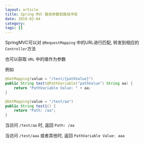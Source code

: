 ```yaml
---
layout: article  
title: Spring MVC 路径参数和路径冲突  
date: 2019-02-04  
category:  
tags: []  
---
```


SpringMVC可以对 `@RequestMapping` 中的URL进行匹配, 转发到相应的`Controller`方法

也可以获取 `URL` 中的值作为参数

例如

```java
@GetMapping(value = "/test/{pathValue}")
public String test(@PathVariable("pathValue") String aa) {
    return "PathVariable Value: " + aa;
}

@GetMapping(value = "/test/aa")
public String test1() {
    return "Path: /aa";
}
```

当访问 `/test/aa` 时, 返回 `Path: /aa`

当访问 `/test/aaa` 或者其他时, 返回 `PathVariable Value: aaa`


